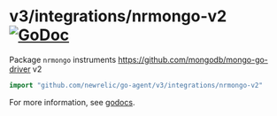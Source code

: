 # v3/integrations/nrmongo-v2 [![GoDoc](https://godoc.org/github.com/newrelic/go-agent/v3/integrations/nrmongo-v2?status.svg)](https://godoc.org/github.com/newrelic/go-agent/v3/integrations/nrmongo)

Package `nrmongo` instruments https://github.com/mongodb/mongo-go-driver v2

```go
import "github.com/newrelic/go-agent/v3/integrations/nrmongo-v2"
```

For more information, see
[godocs](https://godoc.org/github.com/newrelic/go-agent/v3/integrations/nrmongo-v2).
